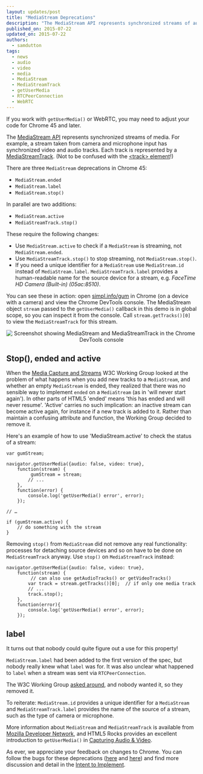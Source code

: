 ```yaml
---
layout: updates/post
title: "MediaStream Deprecations"
description: "The MediaStream API represents synchronized streams of audio or video. MediaStream.ended, MediaStream.label and MediaStream.stop() are being deprecated. Use MediaStream.active, MediaStreamTrack.label and MediaStreamTrack.stop() instead."
published_on: 2015-07-22
updated_on: 2015-07-22
authors:
  - samdutton
tags:
  - news
  - audio
  - video
  - media
  - MediaStream
  - MediaStreamTrack
  - getUserMedia
  - RTCPeerConnection
  - WebRTC
---
```


If you work with `getUserMedia()` or WebRTC, you may need to adjust your code
for Chrome 45 and later.

The [MediaStream API](http://www.w3.org/TR/mediacapture-streams/) represents
synchronized streams of media. For example, a stream taken from camera and
microphone input has synchronized video and audio tracks. Each track is
represented by a
[MediaStreamTrack](http://www.w3.org/TR/mediacapture-streams/#mediastreamtrack).
(Not to be confused with the [&lt;track&gt;
element](http://www.html5rocks.com/en/tutorials/track/basics/)!)

There are three `MediaStream` deprecations in Chrome 45:

* `MediaStream.ended`
* `MediaStream.label`
* `MediaStream.stop()`

In parallel are two additions:

* `MediaStream.active`
* `MediaStreamTrack.stop()`

These require the following changes:

* Use `MediaStream.active` to check if a `MediaStream` is streaming, not `MediaStream.ended`.
* Use `MediaStreamTrack.stop()` to stop streaming, not `MediaStream.stop()`.
* If you need a unique identifier for a `MediaStream` use `MediaStream.id` instead of `MediaStream.label`. `MediaStreamTrack.label` provides a human-readable name for the source device for a stream, e.g. _FaceTime HD Camera (Built-in) (05ac:8510)_.

You can see these in action: open [simpl.info/gum](https://simpl.info/gum) in
Chrome (on a device with a camera) and view the Chrome DevTools console. The
MediaStream object `stream` passed to the `getUserMedia()` callback in this
demo is in global scope, so you can inspect it from the console.  Call
`stream.getTracks()[0]` to view the `MediaStreamTrack` for this stream.

<p style="text-align: center;">
  <img src="/web/updates/images/2015-07-22-mediastream-deprecations/mediastream-screenshot.png"
  alt="Screenshot showing MediaStream and MediaStreamTrack in the Chrome DevTools console">
</p>

## Stop(), ended and active

When the [Media Capture and Streams](https://w3c.github.io/mediacapture-main/getusermedia.html) W3C Working Group looked at the problem of what happens when you add new tracks to a `MediaStream`,
and whether an empty `MediaStream` is ended, they realized that there was
no sensible way to implement `ended` on a `MediaStream` (as in 'will never start again'). In other parts of HTML5 'ended' means 'this has ended and will
never resume'. 'Active' carries no such implication: an inactive stream can
become active again, for instance if a new track is added to it. Rather than maintain a confusing attribute and function, the Working Group decided to
remove it.

Here's an example of how to use 'MediaStream.active' to check the status of a
stream:

    var gumStream;

    navigator.getUserMedia({audio: false, video: true},
        function(stream) {
             gumStream = stream;
            // ...
        },
        function(error) {
            console.log('getUserMedia() error', error);
        });

    // …

    if (gumStream.active) {
        // do something with the stream
    }

Removing `stop()` from `MediaStream` did not remove any real functionality:
processes for detaching source devices and so on have to be done on
`MediaStreamTrack` anyway. Use `stop()` on `MediaStreamTrack` instead:

    navigator.getUserMedia({audio: false, video: true},
        function(stream) {
             // can also use getAudioTracks() or getVideoTracks()
            var track = stream.getTracks()[0];  // if only one media track
            // ...
            track.stop();
        },
        function(error){
            console.log('getUserMedia() error', error);
        });

## label

It turns out that nobody could quite figure out a use for this property!

`MediaStream.label` had been added to the first version of the spec, but nobody really knew
what `label` was for. It was also unclear what happened to `label` when a stream
was sent via `RTCPeerConnection`.

The W3C Working Group [asked around](http://lists.w3.org/Archives/Public/public-html-media/2015Apr/0025.html), and nobody wanted it, so they removed it.

To reiterate: `MediaStream.id` provides a unique identifier for a
`MediaStream` and `MediaStreamTrack.label` provides the name of the source
of a stream, such as the type of camera or microphone.

More information about `MediaStream` and `MediaStreamTrack` is available
from [Mozilla Developer
Network](https://developer.mozilla.org/en-US/docs/Web/API/MediaStream), and
HTML5 Rocks provides an excellent introduction to `getUserMedia()` in
[Capturing Audio &
Video](http://www.html5rocks.com/en/tutorials/getusermedia/intro/).

As ever, we appreciate your feedback on changes to Chrome. You can follow the bugs for these deprecations ([here](https://code.google.com/p/chromium/issues/detail?id=407039) and [here](https://code.google.com/p/chromium/issues/detail?id=338500)) and find more discussion and detail in the [Intent to
Implement](https://groups.google.com/a/chromium.org/forum/#!msg/blink-dev/m4jiqG67Mvo/j3W-jGLxmQgJ).

